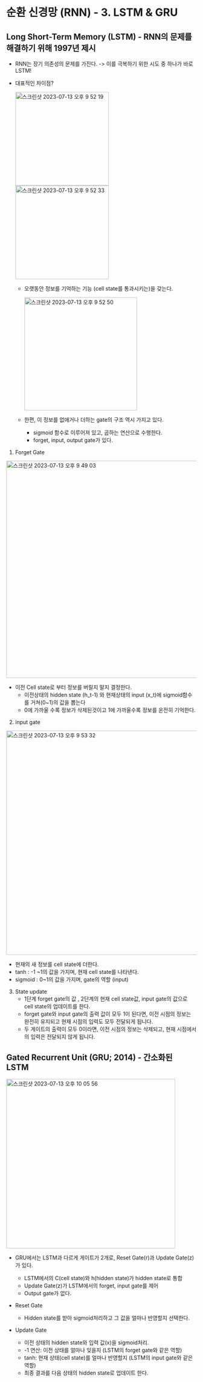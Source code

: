 # 순환 신경망 (RNN) - 3. LSTM & GRU
## Long Short-Term Memory (LSTM) - RNN의 문제를 해결하기 위해 1997년 제시
- RNN는 장기 의존성의 문제를 가진다. -> 이를 극복하기 위한 시도 중 하나가 바로 LSTM!
- 대표적인 차이점?
  
  <img width="247" alt="스크린샷 2023-07-13 오후 9 52 19" src="https://github.com/joony0512/Deep_Learning_Class/assets/109457820/baf9a7be-0d0d-4177-b6d6-e50d0fcd5ee7">
  <img width="247" alt="스크린샷 2023-07-13 오후 9 52 33" src="https://github.com/joony0512/Deep_Learning_Class/assets/109457820/072b0ec3-b998-4aa1-88d8-f14c1ff6bc97">

  - 오랫동안 정보를 기억하는 기능 (cell state를 통과시키는)을 갖는다.
    
    <img width="298" alt="스크린샷 2023-07-13 오후 9 52 50" src="https://github.com/joony0512/Deep_Learning_Class/assets/109457820/4d209216-9217-4c9d-806d-a81cec1834c9">

  - 한편, 이 정보를 없애거나 더하는 gate의 구조 역시 가지고 있다.
    - sigmoid 함수로 이루어져 있고, 곱하는 연산으로 수행한다.
    - forget, input, output gate가 있다.

1. Forget Gate
<img width="573" alt="스크린샷 2023-07-13 오후 9 49 03" src="https://github.com/joony0512/Deep_Learning_Class/assets/109457820/6b8e02c5-534c-470c-883e-c979a23ac754">

- 이전 Cell state로 부터 정보를 버릴지 말지 결정한다.
  - 이전상태의 hidden state (h_t-1) 와 현재상태의 input (x_t)에 sigmoid함수를 거쳐(0~1)의 값을 뽑는다
  - 0에 가까울 수록 정보가 삭제된것이고 1에 가까울수록 정보를 온전히 기억한다.
 
2. input gate
   
<img width="592" alt="스크린샷 2023-07-13 오후 9 53 32" src="https://github.com/joony0512/Deep_Learning_Class/assets/109457820/e379c70f-bdbc-409f-850f-a31fe1202662">

- 현재의 새 정보를 cell state에 더한다.
- tanh : -1 ~1의 값을 가지며, 현재 cell state를 나타낸다.
- sigmoid : 0~1의 값을 가지며, gate의 역할 (input)

3. State update
   - 1단계 forget gate의 값 , 2단계의 현재 cell state값, input gate의 값으로 cell state의 업데이트를 한다.
   - forget gate와 input gate의 출력 값이 모두 1이 된다면, 이전 시점의 정보는 완전히 유지되고 현재 시점의 입력도 모두 전달되게 됩니다.
   - 두 게이트의 출력이 모두 0이라면, 이전 시점의 정보는 삭제되고, 현재 시점에서의 입력은 전달되지 않게 됩니다.
  
## Gated Recurrent Unit (GRU; 2014) - 간소화된 LSTM
<img width="447" alt="스크린샷 2023-07-13 오후 10 05 56" src="https://github.com/joony0512/Deep_Learning_Class/assets/109457820/6a5591ba-950b-4149-af0e-4eac08a508b3">

- GRU에서는 LSTM과 다르게 게이트가 2개로, Reset Gate(r)과 Update Gate(z) 가 있다.
  - LSTM에서의 C(cell state)와 h(hidden state)가 hidden state로 통합
  - Update Gate(z)가 LSTM에서의 forget, input gate를 제어
  - Output gate가 없다.

- Reset Gate
  - Hidden state를 받아 sigmoid처리하고 그 값을 얼마나 반영할지 선택한다.

- Update Gate
  - 이전 상태의 hidden state와 입력 값(x)을 sigmoid처리.
  - -1 연산: 이전 상태를 얼마나 잊을지 (LSTM의 forget gate와 같은 역할)
  - tanh: 현재 상태(cell state)를 얼마나 반영할지 (LSTM의 input gate와 같은 역할)
  - 최종 결과를 다음 상태의 hidden state로 업데이트 한다.

